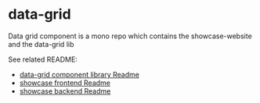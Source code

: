 # data-grid

Data grid component is a mono repo which contains the showcase-website and the data-grid lib

See related README:

- [data-grid component library Readme](./data-grid/README.md)
- [showcase frontend Readme](./showcase-website/frontend/README.md)
- [showcase backend Readme](./showcase-website/backend/README.md)